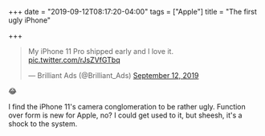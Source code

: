 +++
date = "2019-09-12T08:17:20-04:00"
tags = ["Apple"]
title = "The first ugly iPhone"

+++

<blockquote class="twitter-tweet"><p lang="en" dir="ltr">My iPhone 11 Pro shipped early and I love it. <a href="https://t.co/rJsZVfGTbq">pic.twitter.com/rJsZVfGTbq</a></p>&mdash; Brilliant Ads (@Brilliant_Ads) <a href="https://twitter.com/Brilliant_Ads/status/1172049002948431872?ref_src=twsrc%5Etfw">September 12, 2019</a></blockquote> <script async src="https://platform.twitter.com/widgets.js" charset="utf-8"></script>

😂

I find the iPhone 11's camera conglomeration to be rather ugly. Function over form is new for Apple, no? I could get used to it, but sheesh, it's a shock to the system.
